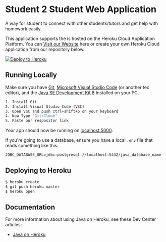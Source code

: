 # Student 2 Student Web Application

A way for student to connect with other students/tutors and get help with homework easily.

This application supports the  is hosted on the Heroku Cloud Application Platform. You can [Visit our Website](https://sos-test-app.herokuapp.com/) here or create your own Heroku Cloud application from our repository below.

[![Deploy to Heroku](https://www.herokucdn.com/deploy/button.png)](https://heroku.com/deploy)

## Running Locally

Make sure you have [Git](https://git-scm.com/downloads), [Microsoft Visual Studio Code](https://code.visualstudio.com/) (or another tex editor), and the [Java SE Development Kit 8](https://www.oracle.com/java/technologies/javase/javase-jdk8-downloads.html) Installed on your PC.

```sh
1. Install Git
2. Install Visual Studio Code (VSC)
3. Open VSC and push ctrl+shift+p on your keyboard
4. Now Type "Git:Clone"
5. Paste our respositor link  
```

Your app should now be running on [localhost:5000](http://localhost:5000/).

If you're going to use a database, ensure you have a local `.env` file that reads something like this:

```
JDBC_DATABASE_URL=jdbc:postgresql://localhost:5432/java_database_name
```

## Deploying to Heroku

```sh
$ heroku create
$ git push heroku master
$ heroku open
```

## Documentation

For more information about using Java on Heroku, see these Dev Center articles:

- [Java on Heroku](https://devcenter.heroku.com/categories/java)
